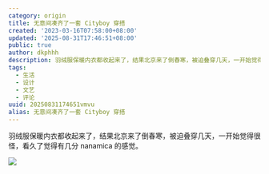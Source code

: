 ```yaml
---
category: origin
title: 无意间凑齐了一套 Cityboy 穿搭
created: '2023-03-16T07:58:00+08:00'
updated: '2025-08-31T17:46:51+08:00'
public: true
author: dkphhh
description: 羽绒服保暖内衣都收起来了，结果北京来了倒春寒，被迫叠穿几天，一开始觉得很怪，看久了觉得有几分 nanamica 的感觉。
tags:
  - 生活
  - 设计
  - 文艺
  - 评论
uuid: 20250831174651vmvu
alias: 无意间凑齐了一套 Cityboy 穿搭
---
```


羽绒服保暖内衣都收起来了，结果北京来了倒春寒，被迫叠穿几天，一开始觉得很怪，看久了觉得有几分 nanamica 的感觉。

![](https://cdn.jsdelivr.net/gh/dkphhh/img/imgformessage/20230316075505.jpg)

